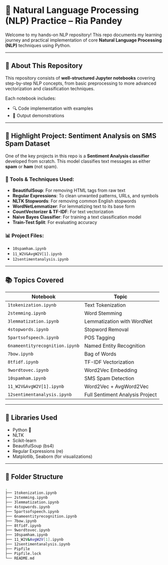 # 🧠 Natural Language Processing (NLP) Practice – Ria Pandey

Welcome to my hands-on NLP repository! This repo documents my learning journey and practical implementation of core **Natural Language Processing (NLP)** techniques using Python.

---

## 📌 About This Repository

This repository consists of **well-structured Jupyter notebooks** covering step-by-step NLP concepts, from basic preprocessing to more advanced vectorization and classification techniques.

Each notebook includes:
- 🔍 Code implementation with examples
- 🧪 Output demonstrations

---

## 🚀 Highlight Project: Sentiment Analysis on SMS Spam Dataset

One of the key projects in this repo is a **Sentiment Analysis classifier** developed from scratch. This model classifies text messages as either **spam** or **ham** (not spam).

### 🔧 Tools & Techniques Used:

- **BeautifulSoup**: For removing HTML tags from raw text
- **Regular Expressions**: To clean unwanted patterns, URLs, and symbols
- **NLTK Stopwords**: For removing common English stopwords
- **WordNetLemmatizer**: For lemmatizing text to its base form
- **CountVectorizer & TF-IDF**: For text vectorization
- **Naive Bayes Classifier**: For training a text classification model
- **Train-Test Split**: For evaluating accuracy

### 📊 Project Files:
- `10spamham.ipynb`
- `11_W2V&AvgW2V[1].ipynb`
- `12sentimentanalysis.ipynb`


---

## 📚 Topics Covered

| Notebook | Topic |
|----------|-------|
| `1tokenization.ipynb` | Text Tokenization |
| `2stemming.ipynb` | Word Stemming |
| `3lemmatization.ipynb` | Lemmatization with WordNet |
| `4stopwords.ipynb` | Stopword Removal |
| `5partsofspeech.ipynb` | POS Tagging |
| `6nameentityrecognition.ipynb` | Named Entity Recognition |
| `7bow.ipynb` | Bag of Words |
| `8tfidf.ipynb` | TF-IDF Vectorization |
| `9wordtovec.ipynb` | Word2Vec Embedding |
| `10spamham.ipynb` | SMS Spam Detection |
| `11_W2V&AvgW2V[1].ipynb` | Word2Vec + AvgWord2Vec |
| `12sentimentanalysis.ipynb` | Full Sentiment Analysis Project |

---

## 🧰 Libraries Used

- Python 🐍
- NLTK
- Scikit-learn
- BeautifulSoup (bs4)
- Regular Expressions (re)
- Matplotlib, Seaborn (for visualizations)

---

## 📁 Folder Structure

```bash
.
├── 1tokenization.ipynb
├── 2stemming.ipynb
├── 3lemmatization.ipynb
├── 4stopwords.ipynb
├── 5partsofspeech.ipynb
├── 6nameentityrecognition.ipynb
├── 7bow.ipynb
├── 8tfidf.ipynb
├── 9wordtovec.ipynb
├── 10spamham.ipynb
├── 11_W2V&AvgW2V[1].ipynb
├── 12sentimentanalysis.ipynb
├── Pipfile
├── Pipfile.lock
└── README.md
